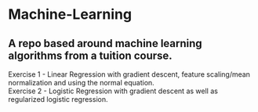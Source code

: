 # Machine-Learning
## A repo based around machine learning algorithms from a tuition course.  
  
Exercise 1 - Linear Regression with gradient descent, feature scaling/mean normalization and using the normal equation.  
Exercise 2 - Logistic Regression with gradient descent as well as regularized logistic regression.

